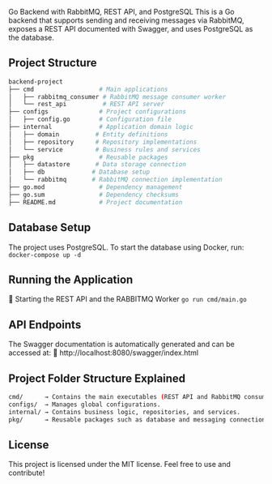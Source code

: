 Go Backend with RabbitMQ, REST API, and PostgreSQL
This is a Go backend that supports sending and receiving messages via RabbitMQ, exposes a REST API documented with Swagger, and uses PostgreSQL as the database.

## Project Structure  

```bash
backend-project
├── cmd                  # Main applications
│   ├── rabbitmq_consumer # RabbitMQ message consumer worker
│   └── rest_api          # REST API server
├── configs              # Project configurations
│   ├── config.go        # Configuration file
├── internal             # Application domain logic
│   ├── domain          # Entity definitions
│   ├── repository      # Repository implementations
│   └── service         # Business rules and services
├── pkg                  # Reusable packages
│   ├── datastore       # Data storage connection
│   ├── db             # Database setup
│   └── rabbitmq       # RabbitMQ connection implementation
├── go.mod               # Dependency management
├── go.sum               # Dependency checksums
├── README.md            # Project documentation
```


## Database Setup
The project uses PostgreSQL. To start the database using Docker, run:
```docker-compose up -d```

## Running the Application
📌 Starting the REST API and the RABBITMQ Worker
```go run cmd/main.go```

## API Endpoints
The Swagger documentation is automatically generated and can be accessed at:
📌 http://localhost:8080/swagger/index.html

## Project Folder Structure Explained
```bash
cmd/      → Contains the main executables (REST API and RabbitMQ consumer).
configs/  → Manages global configurations.
internal/ → Contains business logic, repositories, and services.
pkg/      → Reusable packages such as database and messaging connections.
```

## License
This project is licensed under the MIT license. Feel free to use and contribute!
